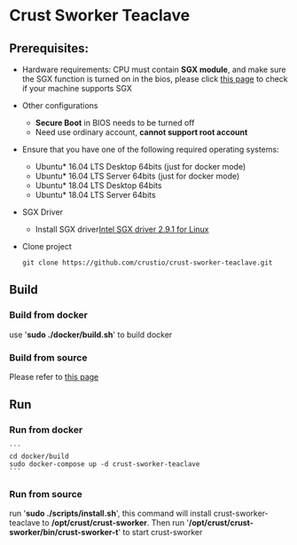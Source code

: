 # Crust Sworker Teaclave

## Prerequisites:
- Hardware requirements: 
  CPU must contain **SGX module**, and make sure the SGX function is turned on in the bios, please click [this page](https://github.com/crustio/crust/wiki/Check-TEE-supportive) to check if your machine supports SGX
  
- Other configurations
  - **Secure Boot** in BIOS needs to be turned off
  - Need use ordinary account, **cannot support root account**

- Ensure that you have one of the following required operating systems:
  * Ubuntu\* 16.04 LTS Desktop 64bits (just for docker mode)
  * Ubuntu\* 16.04 LTS Server 64bits (just for docker mode)
  * Ubuntu\* 18.04 LTS Desktop 64bits 
  * Ubuntu\* 18.04 LTS Server 64bits 

- SGX Driver
  * Install SGX driver[Intel SGX driver 2.9.1 for Linux](https://01.org/intel-software-guard-extensions/downloads)

- Clone project
  ```
  git clone https://github.com/crustio/crust-sworker-teaclave.git
  ```

## Build

### Build from docker
use '**sudo ./docker/build.sh**' to build docker

### Build from source
Please refer to [this page](https://github.com/apache/incubator-teaclave-sgx-sdk#native-without-docker-not-recommended)

## Run

### Run from docker
    ```
    cd docker/build
    sudo docker-compose up -d crust-sworker-teaclave
    ```

### Run from source
run '**sudo ./scripts/install.sh**', this command will install crust-sworker-teaclave to **/opt/crust/crust-sworker**.
Then run '**/opt/crust/crust-sworker/bin/crust-sworker-t**' to start crust-sworker
